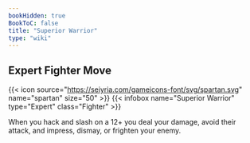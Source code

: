 ```yaml
---
bookHidden: true
BookToC: false
title: "Superior Warrior"
type: "wiki"
---
```

## Expert Fighter Move
{{< icon source="https://seiyria.com/gameicons-font/svg/spartan.svg" name="spartan" size="50" >}}
{{< infobox name="Superior Warrior" type="Expert" class="Fighter" >}}

When you hack and slash on a 12+ you deal your damage, avoid their attack, and impress, dismay, or frighten your enemy.